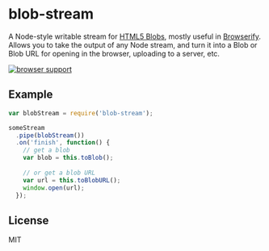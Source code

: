 # blob-stream

A Node-style writable stream for [HTML5 Blobs](https://developer.mozilla.org/en-US/docs/Web/API/Blob), 
mostly useful in [Browserify](http://browserify.org/).  Allows you to take the output of any Node stream,
and turn it into a Blob or Blob URL for opening in the browser, uploading to a server, etc.

[![browser support](https://ci.testling.com/devongovett/blob-stream.png)
](https://ci.testling.com/devongovett/blob-stream)

## Example

```javascript
var blobStream = require('blob-stream');

someStream
  .pipe(blobStream())
  .on('finish', function() {
    // get a blob
    var blob = this.toBlob();
    
    // or get a blob URL
    var url = this.toBlobURL();
    window.open(url);
  });
```

## License

MIT
